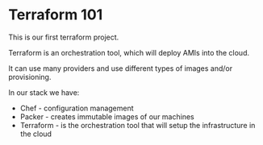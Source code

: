 # Terraform 101

This is our first terraform project.

Terraform is an orchestration tool, which will deploy AMIs into the cloud.

It can use many providers and use different types of images and/or provisioning.

In our stack we have:
- Chef - configuration management
- Packer - creates immutable images of our machines
- Terraform - is the orchestration tool that will setup the infrastructure in the cloud  
